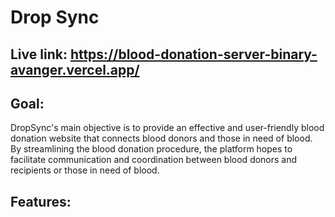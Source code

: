 # Drop Sync

## Live link: https://blood-donation-server-binary-avanger.vercel.app/

## Goal:

DropSync's main objective is to provide an effective and user-friendly blood
donation website that connects blood donors and those in need of blood. By
streamlining the blood donation procedure, the platform hopes to facilitate
communication and coordination between blood donors and recipients or those in
need of blood.

## Features:
